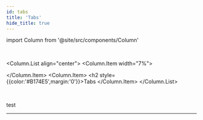```yaml
---
id: tabs
title: 'Tabs'
hide_title: true
---
```

import Column from '@site/src/components/Column'

<br />

<Column.List align="center">
	<Column.Item width="7%">
        <div class="tabsComponentSVG"></div>
	</Column.Item>
	<Column.Item>
        <h2 style={{color:'#B174E5',margin:'0'}}>Tabs</h2>
	</Column.Item>
</Column.List>

<br />

test 


---
